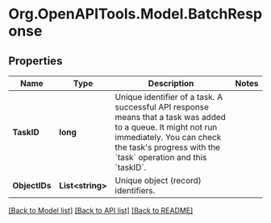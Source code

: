 # Org.OpenAPITools.Model.BatchResponse

## Properties

Name | Type | Description | Notes
------------ | ------------- | ------------- | -------------
**TaskID** | **long** | Unique identifier of a task. A successful API response means that a task was added to a queue. It might not run immediately. You can check the task&#39;s progress with the &#x60;task&#x60; operation and this &#x60;taskID&#x60;.  | 
**ObjectIDs** | **List&lt;string&gt;** | Unique object (record) identifiers. | 

[[Back to Model list]](../README.md#documentation-for-models) [[Back to API list]](../README.md#documentation-for-api-endpoints) [[Back to README]](../README.md)

